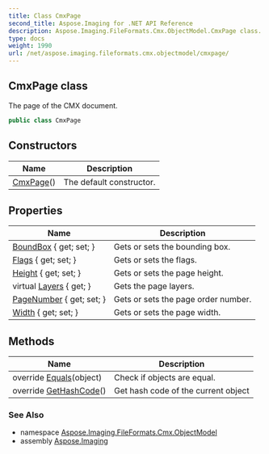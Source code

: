 ```yaml
---
title: Class CmxPage
second_title: Aspose.Imaging for .NET API Reference
description: Aspose.Imaging.FileFormats.Cmx.ObjectModel.CmxPage class. The page of the CMX document
type: docs
weight: 1990
url: /net/aspose.imaging.fileformats.cmx.objectmodel/cmxpage/
---
```

## CmxPage class

The page of the CMX document.

```csharp
public class CmxPage
```

## Constructors

| Name | Description |
| --- | --- |
| [CmxPage](cmxpage/)() | The default constructor. |

## Properties

| Name | Description |
| --- | --- |
| [BoundBox](../../aspose.imaging.fileformats.cmx.objectmodel/cmxpage/boundbox/) { get; set; } | Gets or sets the bounding box. |
| [Flags](../../aspose.imaging.fileformats.cmx.objectmodel/cmxpage/flags/) { get; set; } | Gets or sets the flags. |
| [Height](../../aspose.imaging.fileformats.cmx.objectmodel/cmxpage/height/) { get; set; } | Gets or sets the page height. |
| virtual [Layers](../../aspose.imaging.fileformats.cmx.objectmodel/cmxpage/layers/) { get; } | Gets the page layers. |
| [PageNumber](../../aspose.imaging.fileformats.cmx.objectmodel/cmxpage/pagenumber/) { get; set; } | Gets or sets the page order number. |
| [Width](../../aspose.imaging.fileformats.cmx.objectmodel/cmxpage/width/) { get; set; } | Gets or sets the page width. |

## Methods

| Name | Description |
| --- | --- |
| override [Equals](../../aspose.imaging.fileformats.cmx.objectmodel/cmxpage/equals/)(object) | Check if objects are equal. |
| override [GetHashCode](../../aspose.imaging.fileformats.cmx.objectmodel/cmxpage/gethashcode/)() | Get hash code of the current object |

### See Also

* namespace [Aspose.Imaging.FileFormats.Cmx.ObjectModel](../../aspose.imaging.fileformats.cmx.objectmodel/)
* assembly [Aspose.Imaging](../../)


